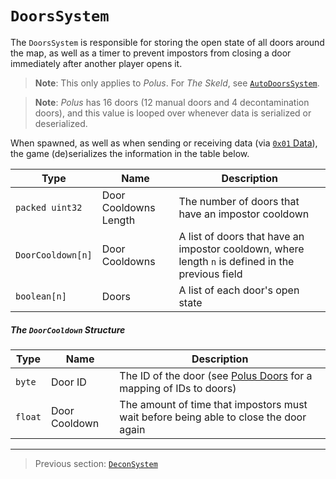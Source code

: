 # `DoorsSystem`

The `DoorsSystem` is responsible for storing the open state of all doors around the map, as well as a timer to prevent impostors from closing a door immediately after another player opens it.

> **Note**: This only applies to *Polus*. For *The Skeld*, see [`AutoDoorsSystem`](07_autodoorssystem.md).

> **Note**: *Polus* has 16 doors (12 manual doors and 4 decontamination doors), and this value is looped over whenever data is serialized or deserialized.

When spawned, as well as when sending or receiving data (via [`0x01` Data](../03_gamedata_and_gamedatato_message_types/01_data.md)), the game (de)serializes the information in the table below.

| Type | Name | Description |
| --- | --- | --- |
| `packed uint32` | Door Cooldowns Length | The number of doors that have an impostor cooldown |
| `DoorCooldown[n]` | Door Cooldowns | A list of doors that have an impostor cooldown, where length `n` is defined in the previous field |
| `boolean[n]` | Doors | A list of each door's open state |

##### The `DoorCooldown` Structure

| Type | Name | Description |
| --- | --- | --- |
| `byte` | Door ID | The ID of the door (see [Polus Doors](../04_rpc_message_types/28_repairsystem.md#polus-doors) for a mapping of IDs to doors) |
| `float` | Door Cooldown | The amount of time that impostors must wait before being able to close the door again |

---

> Previous section: [`DeconSystem`](10_deconsystem.md)
